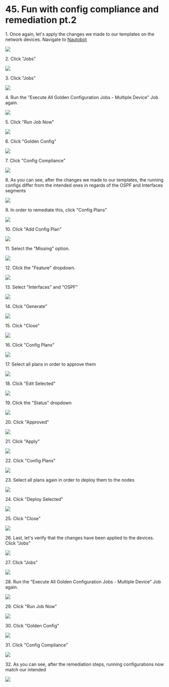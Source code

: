 # 45. Fun with config compliance and remediation pt.2


1\. Once again, let's apply the changes we made to our templates on the network devices. Navigate to [Nautobot](http://localhost:8080/)

![](https://ajeuwbhvhr.cloudimg.io/https://colony-recorder.s3.amazonaws.com/files/2025-05-21/2911829c-feed-401a-a4ee-f83d574c5aae/ascreenshot.jpeg?tl_px=45,268&br_px=2797,1807&force_format=jpeg&q=100&width=1120.0)


2\. Click "Jobs"

![](https://ajeuwbhvhr.cloudimg.io/https://colony-recorder.s3.amazonaws.com/files/2025-05-21/2911829c-feed-401a-a4ee-f83d574c5aae/ascreenshot.jpeg?tl_px=0,426&br_px=2752,1965&force_format=jpeg&q=100&width=1120.0&wat=1&wat_opacity=1&wat_gravity=northwest&wat_url=https://colony-recorder.s3.amazonaws.com/images/watermarks/FB923C_standard.png&wat_pad=32,277)


3\. Click "Jobs"

![](https://ajeuwbhvhr.cloudimg.io/https://colony-recorder.s3.amazonaws.com/files/2025-05-21/082c12bb-6031-4476-a22c-56c6350da79f/ascreenshot.jpeg?tl_px=0,537&br_px=2752,2076&force_format=jpeg&q=100&width=1120.0&wat=1&wat_opacity=1&wat_gravity=northwest&wat_url=https://colony-recorder.s3.amazonaws.com/images/watermarks/FB923C_standard.png&wat_pad=38,290)


4\. Run the "Execute All Golden Configuration Jobs - Multiple Device" Job again.

![](https://ajeuwbhvhr.cloudimg.io/https://colony-recorder.s3.amazonaws.com/files/2025-05-21/2d52f38b-fdb3-44d8-b1b5-df33d091780b/ascreenshot.jpeg?tl_px=0,98&br_px=2752,1637&force_format=jpeg&q=100&width=1120.0&wat=1&wat_opacity=1&wat_gravity=northwest&wat_url=https://colony-recorder.s3.amazonaws.com/images/watermarks/FB923C_standard.png&wat_pad=223,277)


5\. Click "Run Job Now"

![](https://ajeuwbhvhr.cloudimg.io/https://colony-recorder.s3.amazonaws.com/files/2025-05-21/0cd51be8-6325-4488-b80d-4835fc11a7ac/ascreenshot.jpeg?tl_px=90,537&br_px=2842,2076&force_format=jpeg&q=100&width=1120.0&wat=1&wat_opacity=1&wat_gravity=northwest&wat_url=https://colony-recorder.s3.amazonaws.com/images/watermarks/FB923C_standard.png&wat_pad=873,505)


6\. Click "Golden Config"

![](https://ajeuwbhvhr.cloudimg.io/https://colony-recorder.s3.amazonaws.com/files/2025-05-21/685abce9-6f39-4eb0-8ad3-2dbc53760e4e/ascreenshot.jpeg?tl_px=0,537&br_px=2752,2076&force_format=jpeg&q=100&width=1120.0&wat=1&wat_opacity=1&wat_gravity=northwest&wat_url=https://colony-recorder.s3.amazonaws.com/images/watermarks/FB923C_standard.png&wat_pad=70,469)


7\. Click "Config Compliance"

![](https://ajeuwbhvhr.cloudimg.io/https://colony-recorder.s3.amazonaws.com/files/2025-05-21/069ad37f-6fb2-4409-9e95-1c8fdc32ec3a/ascreenshot.jpeg?tl_px=0,537&br_px=2752,2076&force_format=jpeg&q=100&width=1120.0&wat=1&wat_opacity=1&wat_gravity=northwest&wat_url=https://colony-recorder.s3.amazonaws.com/images/watermarks/FB923C_standard.png&wat_pad=54,338)


8\. As you can see, after the changes we made to our templates, the running configs differ from the intended ones in regards of the OSPF and Interfaces segments

![](https://ajeuwbhvhr.cloudimg.io/https://colony-recorder.s3.amazonaws.com/files/2025-05-21/2c817db9-c28e-4d9b-bfc8-0a3ea5bc4985/ascreenshot.jpeg?tl_px=90,0&br_px=2842,1538&force_format=jpeg&q=100&width=1120.0&wat=1&wat_opacity=1&wat_gravity=northwest&wat_url=https://colony-recorder.s3.amazonaws.com/images/watermarks/FB923C_standard.png&wat_pad=742,273)


9\. In order to remediate this, click "Config Plans"

![](https://ajeuwbhvhr.cloudimg.io/https://colony-recorder.s3.amazonaws.com/files/2025-05-21/25cc697d-3a43-47f2-8518-62fc2a8052b3/ascreenshot.jpeg?tl_px=0,537&br_px=2752,2076&force_format=jpeg&q=100&width=1120.0&wat=1&wat_opacity=1&wat_gravity=northwest&wat_url=https://colony-recorder.s3.amazonaws.com/images/watermarks/FB923C_standard.png&wat_pad=51,388)


10\. Click "Add Config Plan"

![](https://ajeuwbhvhr.cloudimg.io/https://colony-recorder.s3.amazonaws.com/files/2025-05-21/54092740-03b9-4302-a1a9-800e8bac9178/ascreenshot.jpeg?tl_px=90,0&br_px=2842,1538&force_format=jpeg&q=100&width=1120.0&wat=1&wat_opacity=1&wat_gravity=northwest&wat_url=https://colony-recorder.s3.amazonaws.com/images/watermarks/FB923C_standard.png&wat_pad=978,120)


11\. Select the "Missing" option.

![](https://ajeuwbhvhr.cloudimg.io/https://colony-recorder.s3.amazonaws.com/files/2025-05-21/e7f2afed-ab26-4f8b-9c19-a45637751d6c/ascreenshot.jpeg?tl_px=90,0&br_px=2842,1538&force_format=jpeg&q=100&width=1120.0&wat=1&wat_opacity=1&wat_gravity=northwest&wat_url=https://colony-recorder.s3.amazonaws.com/images/watermarks/FB923C_standard.png&wat_pad=693,165)


12\. Click the "Feature" dropdown.

![](https://ajeuwbhvhr.cloudimg.io/https://colony-recorder.s3.amazonaws.com/files/2025-05-21/9faaff9c-2e77-4ea8-8d13-ec2c492ee8b1/ascreenshot.jpeg?tl_px=88,108&br_px=2840,1647&force_format=jpeg&q=100&width=1120.0&wat=1&wat_opacity=1&wat_gravity=northwest&wat_url=https://colony-recorder.s3.amazonaws.com/images/watermarks/FB923C_standard.png&wat_pad=524,277)


13\. Select "Interfaces" and "OSPF"

![](https://ajeuwbhvhr.cloudimg.io/https://colony-recorder.s3.amazonaws.com/files/2025-05-21/de67b3a4-f597-4fd6-b432-9231e173cbd7/ascreenshot.jpeg?tl_px=86,496&br_px=2838,2035&force_format=jpeg&q=100&width=1120.0&wat=1&wat_opacity=1&wat_gravity=northwest&wat_url=https://colony-recorder.s3.amazonaws.com/images/watermarks/FB923C_standard.png&wat_pad=524,277)


14\. Click "Generate"

![](https://ajeuwbhvhr.cloudimg.io/https://colony-recorder.s3.amazonaws.com/files/2025-05-21/be873075-454f-4a89-8387-7655329141e3/ascreenshot.jpeg?tl_px=90,537&br_px=2842,2076&force_format=jpeg&q=100&width=1120.0&wat=1&wat_opacity=1&wat_gravity=northwest&wat_url=https://colony-recorder.s3.amazonaws.com/images/watermarks/FB923C_standard.png&wat_pad=925,503)


15\. Click "Close"

![](https://ajeuwbhvhr.cloudimg.io/https://colony-recorder.s3.amazonaws.com/files/2025-05-21/d6a9fa4d-2d74-4f52-8ef5-cc34dc855c8c/ascreenshot.jpeg?tl_px=90,256&br_px=2842,1795&force_format=jpeg&q=100&width=1120.0&wat=1&wat_opacity=1&wat_gravity=northwest&wat_url=https://colony-recorder.s3.amazonaws.com/images/watermarks/FB923C_standard.png&wat_pad=770,277)


16\. Click "Config Plans"

![](https://ajeuwbhvhr.cloudimg.io/https://colony-recorder.s3.amazonaws.com/files/2025-05-21/66b9a2ca-c1a3-4ec3-a3d5-f5a08e4aa0f6/ascreenshot.jpeg?tl_px=0,537&br_px=2752,2076&force_format=jpeg&q=100&width=1120.0&wat=1&wat_opacity=1&wat_gravity=northwest&wat_url=https://colony-recorder.s3.amazonaws.com/images/watermarks/FB923C_standard.png&wat_pad=30,393)


17\. Select all plans in order to approve them

![](https://ajeuwbhvhr.cloudimg.io/https://colony-recorder.s3.amazonaws.com/files/2025-05-21/a839b6fe-03f7-426e-8532-2611b27dbcd3/ascreenshot.jpeg?tl_px=0,0&br_px=2752,1538&force_format=jpeg&q=100&width=1120.0&wat=1&wat_opacity=1&wat_gravity=northwest&wat_url=https://colony-recorder.s3.amazonaws.com/images/watermarks/FB923C_standard.png&wat_pad=191,196)


18\. Click "Edit Selected"

![](https://ajeuwbhvhr.cloudimg.io/https://colony-recorder.s3.amazonaws.com/files/2025-05-21/c5b2ec07-3e18-4e71-8015-23ef23184b45/ascreenshot.jpeg?tl_px=0,490&br_px=2752,2029&force_format=jpeg&q=100&width=1120.0&wat=1&wat_opacity=1&wat_gravity=northwest&wat_url=https://colony-recorder.s3.amazonaws.com/images/watermarks/FB923C_standard.png&wat_pad=221,276)


19\. Click the "Status" dropdown

![](https://ajeuwbhvhr.cloudimg.io/https://colony-recorder.s3.amazonaws.com/files/2025-05-21/25fff6ed-2d48-4f9e-a49f-14d815b494ab/ascreenshot.jpeg?tl_px=90,398&br_px=2842,1937&force_format=jpeg&q=100&width=1120.0&wat=1&wat_opacity=1&wat_gravity=northwest&wat_url=https://colony-recorder.s3.amazonaws.com/images/watermarks/FB923C_standard.png&wat_pad=917,277)


20\. Click "Approved"

![](https://ajeuwbhvhr.cloudimg.io/https://colony-recorder.s3.amazonaws.com/files/2025-05-21/e0340f3c-6173-46b4-845b-13ef363417ca/ascreenshot.jpeg?tl_px=90,537&br_px=2842,2076&force_format=jpeg&q=100&width=1120.0&wat=1&wat_opacity=1&wat_gravity=northwest&wat_url=https://colony-recorder.s3.amazonaws.com/images/watermarks/FB923C_standard.png&wat_pad=917,279)


21\. Click "Apply"

![](https://ajeuwbhvhr.cloudimg.io/https://colony-recorder.s3.amazonaws.com/files/2025-05-21/c448cc0e-f306-4e8b-95f1-e468bebb80f5/ascreenshot.jpeg?tl_px=90,537&br_px=2842,2076&force_format=jpeg&q=100&width=1120.0&wat=1&wat_opacity=1&wat_gravity=northwest&wat_url=https://colony-recorder.s3.amazonaws.com/images/watermarks/FB923C_standard.png&wat_pad=968,436)


22\. Click "Config Plans"

![](https://ajeuwbhvhr.cloudimg.io/https://colony-recorder.s3.amazonaws.com/files/2025-05-21/70c0de27-9ae7-45dc-b4ef-d617dc12defb/ascreenshot.jpeg?tl_px=0,537&br_px=2752,2076&force_format=jpeg&q=100&width=1120.0&wat=1&wat_opacity=1&wat_gravity=northwest&wat_url=https://colony-recorder.s3.amazonaws.com/images/watermarks/FB923C_standard.png&wat_pad=45,391)


23\. Select all plans again in order to deploy them to the nodes

![](https://ajeuwbhvhr.cloudimg.io/https://colony-recorder.s3.amazonaws.com/files/2025-05-21/906308ca-be0a-42e7-82b2-799cb7051592/ascreenshot.jpeg?tl_px=0,0&br_px=2752,1538&force_format=jpeg&q=100&width=1120.0&wat=1&wat_opacity=1&wat_gravity=northwest&wat_url=https://colony-recorder.s3.amazonaws.com/images/watermarks/FB923C_standard.png&wat_pad=191,195)


24\. Click "Deploy Selected"

![](https://ajeuwbhvhr.cloudimg.io/https://colony-recorder.s3.amazonaws.com/files/2025-05-21/8b491b2c-90c5-4455-bb13-8f7c2c9d5430/ascreenshot.jpeg?tl_px=0,484&br_px=2752,2023&force_format=jpeg&q=100&width=1120.0&wat=1&wat_opacity=1&wat_gravity=northwest&wat_url=https://colony-recorder.s3.amazonaws.com/images/watermarks/FB923C_standard.png&wat_pad=332,277)


25\. Click "Close"

![](https://ajeuwbhvhr.cloudimg.io/https://colony-recorder.s3.amazonaws.com/files/2025-05-21/82bf4dcf-7393-441e-8f3a-bfa2ad2419c5/ascreenshot.jpeg?tl_px=90,172&br_px=2842,1711&force_format=jpeg&q=100&width=1120.0&wat=1&wat_opacity=1&wat_gravity=northwest&wat_url=https://colony-recorder.s3.amazonaws.com/images/watermarks/FB923C_standard.png&wat_pad=780,276)


26\. Last, let's verify that the changes have been applied to the devices. Click "Jobs"

![](https://ajeuwbhvhr.cloudimg.io/https://colony-recorder.s3.amazonaws.com/files/2025-05-21/3be57bd2-216c-4432-8a6a-f84e3a33f615/ascreenshot.jpeg?tl_px=0,80&br_px=2752,1619&force_format=jpeg&q=100&width=1120.0&wat=1&wat_opacity=1&wat_gravity=northwest&wat_url=https://colony-recorder.s3.amazonaws.com/images/watermarks/FB923C_standard.png&wat_pad=60,277)


27\. Click "Jobs"

![](https://ajeuwbhvhr.cloudimg.io/https://colony-recorder.s3.amazonaws.com/files/2025-05-21/6bcc5626-da98-419e-9c4b-e85db806b805/ascreenshot.jpeg?tl_px=0,224&br_px=2752,1763&force_format=jpeg&q=100&width=1120.0&wat=1&wat_opacity=1&wat_gravity=northwest&wat_url=https://colony-recorder.s3.amazonaws.com/images/watermarks/FB923C_standard.png&wat_pad=25,277)


28\. Run the "Execute All Golden Configuration Jobs - Multiple Device" Job again.

![](https://ajeuwbhvhr.cloudimg.io/https://colony-recorder.s3.amazonaws.com/files/2025-05-21/0d0a4460-b920-4a3f-94d4-43c11e4a1670/ascreenshot.jpeg?tl_px=0,468&br_px=2752,2007&force_format=jpeg&q=100&width=1120.0&wat=1&wat_opacity=1&wat_gravity=northwest&wat_url=https://colony-recorder.s3.amazonaws.com/images/watermarks/FB923C_standard.png&wat_pad=222,277)


29\. Click "Run Job Now"

![](https://ajeuwbhvhr.cloudimg.io/https://colony-recorder.s3.amazonaws.com/files/2025-05-21/7aeba708-1ad4-4f79-a95c-55e6cf364f72/ascreenshot.jpeg?tl_px=90,537&br_px=2842,2076&force_format=jpeg&q=100&width=1120.0&wat=1&wat_opacity=1&wat_gravity=northwest&wat_url=https://colony-recorder.s3.amazonaws.com/images/watermarks/FB923C_standard.png&wat_pad=833,502)


30\. Click "Golden Config"

![](https://ajeuwbhvhr.cloudimg.io/https://colony-recorder.s3.amazonaws.com/files/2025-05-21/84aac7a5-16ef-4fac-8fa2-adb6208e77a5/ascreenshot.jpeg?tl_px=0,537&br_px=2752,2076&force_format=jpeg&q=100&width=1120.0&wat=1&wat_opacity=1&wat_gravity=northwest&wat_url=https://colony-recorder.s3.amazonaws.com/images/watermarks/FB923C_standard.png&wat_pad=73,463)


31\. Click "Config Compliance"

![](https://ajeuwbhvhr.cloudimg.io/https://colony-recorder.s3.amazonaws.com/files/2025-05-21/4ea9ee81-6b97-46c4-a85c-6e0d2f66d594/ascreenshot.jpeg?tl_px=0,537&br_px=2752,2076&force_format=jpeg&q=100&width=1120.0&wat=1&wat_opacity=1&wat_gravity=northwest&wat_url=https://colony-recorder.s3.amazonaws.com/images/watermarks/FB923C_standard.png&wat_pad=51,336)


32\. As you can see, after the remediation steps, running configurations now match our intended

![](https://ajeuwbhvhr.cloudimg.io/https://colony-recorder.s3.amazonaws.com/files/2025-05-21/f45cce43-1be7-4103-9cdb-5a49cf7cb7a2/ascreenshot.jpeg?tl_px=90,0&br_px=2842,1538&force_format=jpeg&q=100&width=1120.0&wat=1&wat_opacity=1&wat_gravity=northwest&wat_url=https://colony-recorder.s3.amazonaws.com/images/watermarks/FB923C_standard.png&wat_pad=746,274)
